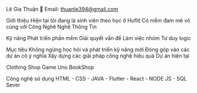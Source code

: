 Lê Gia Thuận
📧 Email: thuanle394@gmail.com

Giới thiệu
Hiện tại tôi đang là sinh viên theo học ở Huflit
Có niềm đam mê vô cùng với Công Nghê Nghệ Thông Tin

Kỹ năng
Phát triển phần mềm
Giải quyết vấn đề
Làm việc nhóm
Tư duy logic

Mục tiêu
Không ngừng học hỏi và phát triển kỹ năng mới
Đóng góp vào các dự án có ý nghĩa
Xây dựng các giải pháp công nghệ hiệu quả
Dự án hiện tại

Clothing Shop
Game Uno
BookShop

Công nghệ sử dụng
HTML - CSS - JAVA - Flutter - React - NODE JS - SQL Sever
